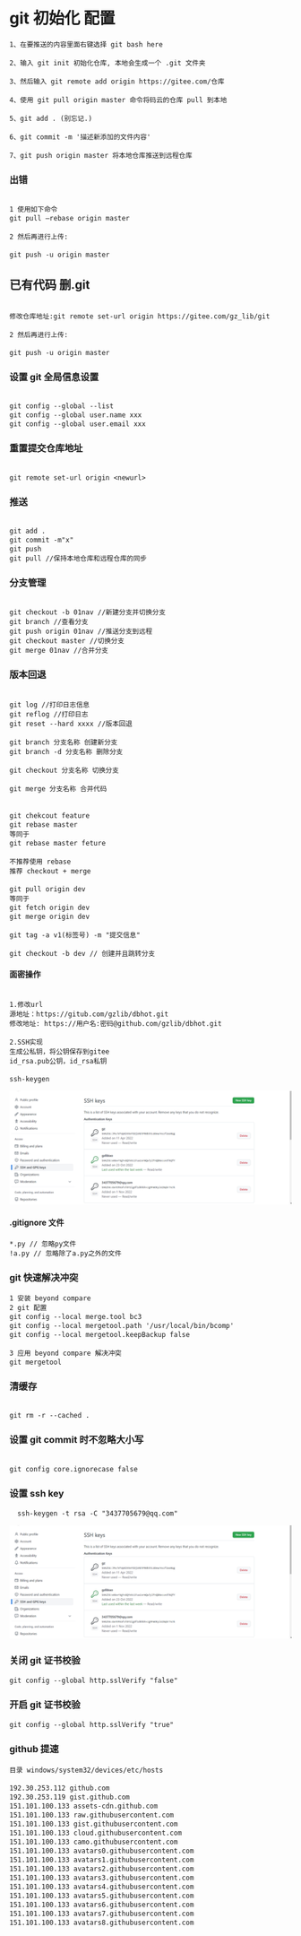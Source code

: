 # git 初始化 配置

```
1、在要推送的内容里面右键选择 git bash here

2、输入 git init 初始化仓库, 本地会生成一个 .git 文件夹

3、然后输入 git remote add origin https://gitee.com/仓库

4、使用 git pull origin master 命令将码云的仓库 pull 到本地

5、git add . (别忘记.)

6、git commit -m '描述新添加的文件内容'

7、git push origin master 将本地仓库推送到远程仓库

```

### 出错

```

1 使用如下命令
git pull —rebase origin master

2 然后再进行上传:

git push -u origin master

```

## 已有代码 删.git

```

修改仓库地址:git remote set-url origin https://gitee.com/gz_lib/git

2 然后再进行上传:

git push -u origin master

```

### 设置 git 全局信息设置

```

git config --global --list
git config --global user.name xxx
git config --global user.email xxx

```

### 重置提交仓库地址

```

git remote set-url origin <newurl>

```

### 推送

```

git add .
git commit -m"x"
git push
git pull //保持本地仓库和远程仓库的同步

```

### 分支管理

```

git checkout -b 01nav //新建分支并切换分支
git branch //查看分支
git push origin 01nav //推送分支到远程
git checkout master //切换分支
git merge 01nav //合并分支

```

### 版本回退

```

git log //打印日志信息
git reflog //打印日志
git reset --hard xxxx //版本回退

git branch 分支名称 创建新分支
git branch -d 分支名称 删除分支

git checkout 分支名称 切换分支

git merge 分支名称 合并代码


git chekcout feature
git rebase master
等同于
git rebase master feture

不推荐使用 rebase
推荐 checkout + merge

git pull origin dev
等同于
git fetch origin dev
git merge origin dev

git tag -a v1(标签号) -m "提交信息"

git checkout -b dev // 创建并且跳转分支
```

#### 面密操作

```

1.修改url
源地址：https://gitub.com/gzlib/dbhot.git
修改地址: https://用户名:密码@github.com/gzlib/dbhot.git

2.SSH实现
生成公私钥，将公钥保存到gitee
id_rsa.pub公钥，id_rsa私钥

ssh-keygen
```
![](./img/git.png)

#### .gitignore 文件

```
*.py // 忽略py文件
!a.py // 忽略除了a.py之外的文件
```

### git 快速解决冲突

```
1 安装 beyond compare
2 git 配置
git config --local merge.tool bc3
git config --local mergetool.path '/usr/local/bin/bcomp'
git config --local mergetool.keepBackup false

3 应用 beyond compare 解决冲突
git mergetool
```

### 清缓存

```

git rm -r --cached .

```

### 设置 git commit 时不忽略大小写

```

git config core.ignorecase false

```

### 设置 ssh key

```shell
  ssh-keygen -t rsa -C "3437705679@qq.com"
```

![](./img/git.png)

### 关闭 git 证书校验

```
git config --global http.sslVerify "false"
```

### 开启 git 证书校验

```
git config --global http.sslVerify "true"
```

### github 提速

```
目录 windows/system32/devices/etc/hosts

192.30.253.112 github.com
192.30.253.119 gist.github.com
151.101.100.133 assets-cdn.github.com
151.101.100.133 raw.githubusercontent.com
151.101.100.133 gist.githubusercontent.com
151.101.100.133 cloud.githubusercontent.com
151.101.100.133 camo.githubusercontent.com
151.101.100.133 avatars0.githubusercontent.com
151.101.100.133 avatars1.githubusercontent.com
151.101.100.133 avatars2.githubusercontent.com
151.101.100.133 avatars3.githubusercontent.com
151.101.100.133 avatars4.githubusercontent.com
151.101.100.133 avatars5.githubusercontent.com
151.101.100.133 avatars6.githubusercontent.com
151.101.100.133 avatars7.githubusercontent.com
151.101.100.133 avatars8.githubusercontent.com
```
